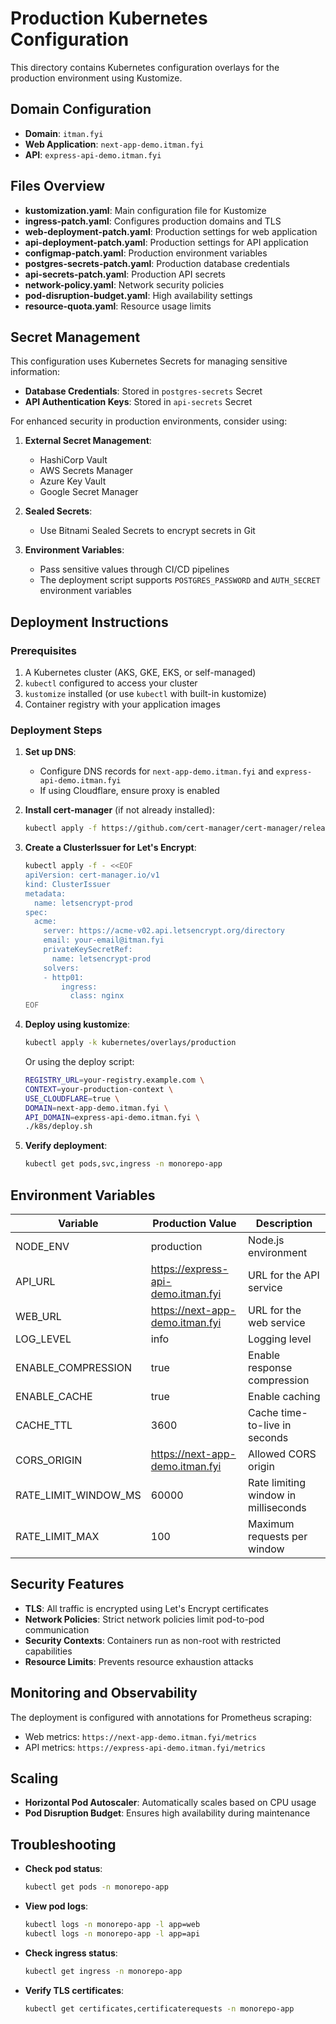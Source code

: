 # Production Kubernetes Configuration

This directory contains Kubernetes configuration overlays for the production environment using Kustomize.

## Domain Configuration

- **Domain**: `itman.fyi`
- **Web Application**: `next-app-demo.itman.fyi`
- **API**: `express-api-demo.itman.fyi`

## Files Overview

- **kustomization.yaml**: Main configuration file for Kustomize
- **ingress-patch.yaml**: Configures production domains and TLS
- **web-deployment-patch.yaml**: Production settings for web application
- **api-deployment-patch.yaml**: Production settings for API application
- **configmap-patch.yaml**: Production environment variables
- **postgres-secrets-patch.yaml**: Production database credentials
- **api-secrets-patch.yaml**: Production API secrets
- **network-policy.yaml**: Network security policies
- **pod-disruption-budget.yaml**: High availability settings
- **resource-quota.yaml**: Resource usage limits

## Secret Management

This configuration uses Kubernetes Secrets for managing sensitive information:

- **Database Credentials**: Stored in `postgres-secrets` Secret
- **API Authentication Keys**: Stored in `api-secrets` Secret

For enhanced security in production environments, consider using:

1. **External Secret Management**:

   - HashiCorp Vault
   - AWS Secrets Manager
   - Azure Key Vault
   - Google Secret Manager

2. **Sealed Secrets**:

   - Use Bitnami Sealed Secrets to encrypt secrets in Git

3. **Environment Variables**:
   - Pass sensitive values through CI/CD pipelines
   - The deployment script supports `POSTGRES_PASSWORD` and `AUTH_SECRET` environment variables

## Deployment Instructions

### Prerequisites

1. A Kubernetes cluster (AKS, GKE, EKS, or self-managed)
2. `kubectl` configured to access your cluster
3. `kustomize` installed (or use `kubectl` with built-in kustomize)
4. Container registry with your application images

### Deployment Steps

1. **Set up DNS**:

   - Configure DNS records for `next-app-demo.itman.fyi` and `express-api-demo.itman.fyi`
   - If using Cloudflare, ensure proxy is enabled

2. **Install cert-manager** (if not already installed):

   ```bash
   kubectl apply -f https://github.com/cert-manager/cert-manager/releases/download/v1.12.0/cert-manager.yaml
   ```

3. **Create a ClusterIssuer for Let's Encrypt**:

   ```bash
   kubectl apply -f - <<EOF
   apiVersion: cert-manager.io/v1
   kind: ClusterIssuer
   metadata:
     name: letsencrypt-prod
   spec:
     acme:
       server: https://acme-v02.api.letsencrypt.org/directory
       email: your-email@itman.fyi
       privateKeySecretRef:
         name: letsencrypt-prod
       solvers:
       - http01:
           ingress:
             class: nginx
   EOF
   ```

4. **Deploy using kustomize**:

   ```bash
   kubectl apply -k kubernetes/overlays/production
   ```

   Or using the deploy script:

   ```bash
   REGISTRY_URL=your-registry.example.com \
   CONTEXT=your-production-context \
   USE_CLOUDFLARE=true \
   DOMAIN=next-app-demo.itman.fyi \
   API_DOMAIN=express-api-demo.itman.fyi \
   ./k8s/deploy.sh
   ```

5. **Verify deployment**:
   ```bash
   kubectl get pods,svc,ingress -n monorepo-app
   ```

## Environment Variables

| Variable             | Production Value                   | Description                          |
| -------------------- | ---------------------------------- | ------------------------------------ |
| NODE_ENV             | production                         | Node.js environment                  |
| API_URL              | https://express-api-demo.itman.fyi | URL for the API service              |
| WEB_URL              | https://next-app-demo.itman.fyi    | URL for the web service              |
| LOG_LEVEL            | info                               | Logging level                        |
| ENABLE_COMPRESSION   | true                               | Enable response compression          |
| ENABLE_CACHE         | true                               | Enable caching                       |
| CACHE_TTL            | 3600                               | Cache time-to-live in seconds        |
| CORS_ORIGIN          | https://next-app-demo.itman.fyi    | Allowed CORS origin                  |
| RATE_LIMIT_WINDOW_MS | 60000                              | Rate limiting window in milliseconds |
| RATE_LIMIT_MAX       | 100                                | Maximum requests per window          |

## Security Features

- **TLS**: All traffic is encrypted using Let's Encrypt certificates
- **Network Policies**: Strict network policies limit pod-to-pod communication
- **Security Contexts**: Containers run as non-root with restricted capabilities
- **Resource Limits**: Prevents resource exhaustion attacks

## Monitoring and Observability

The deployment is configured with annotations for Prometheus scraping:

- Web metrics: `https://next-app-demo.itman.fyi/metrics`
- API metrics: `https://express-api-demo.itman.fyi/metrics`

## Scaling

- **Horizontal Pod Autoscaler**: Automatically scales based on CPU usage
- **Pod Disruption Budget**: Ensures high availability during maintenance

## Troubleshooting

- **Check pod status**:

  ```bash
  kubectl get pods -n monorepo-app
  ```

- **View pod logs**:

  ```bash
  kubectl logs -n monorepo-app -l app=web
  kubectl logs -n monorepo-app -l app=api
  ```

- **Check ingress status**:

  ```bash
  kubectl get ingress -n monorepo-app
  ```

- **Verify TLS certificates**:
  ```bash
  kubectl get certificates,certificaterequests -n monorepo-app
  ```
